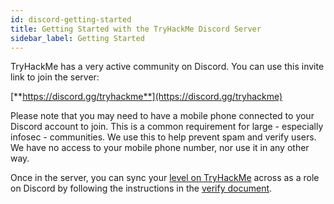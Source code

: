 ```yaml
---
id: discord-getting-started
title: Getting Started with the TryHackMe Discord Server
sidebar_label: Getting Started
---
```

TryHackMe has a very active community on Discord. You can use this invite link to join the server:

[**https://discord.gg/tryhackme**](https://discord.gg/tryhackme)

Please note that you may need to have a mobile phone connected to your Discord account to join. This is a common requirement for large - especially infosec - communities.  We use this to help prevent spam and verify users. We have no access to your mobile phone number, nor use it in any other way.

Once in the server, you can sync your [level on TryHackMe](https://docs.tryhackme.com/docs/general/tryhackme-levels) across as a role on Discord by following the instructions in the [verify document](https://docs.tryhackme.com/docs/discord/verify).
